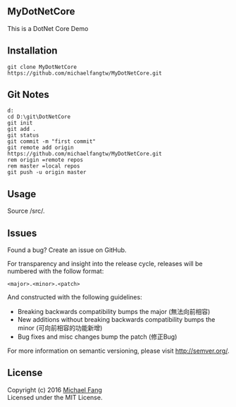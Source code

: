 
MyDotNetCore
-----
This is a DotNet Core Demo<br>

Installation
------------
```
git clone MyDotNetCore https://github.com/michaelfangtw/MyDotNetCore.git
```

Git Notes
------------
```
d:
cd D:\git\DotNetCore
git init
git add .
git status
git commit -m "first commit"
git remote add origin https://github.com/michaelfangtw/MyDotNetCore.git
rem origin =remote repos
rem master =local repos
git push -u origin master
```

Usage
------------
Source /src/*.*

Issues
-------
Found a bug? Create an issue on GitHub.


For transparency and insight into the release cycle, releases will be numbered with the follow format:

`<major>.<minor>.<patch>`

And constructed with the following guidelines:

* Breaking backwards compatibility bumps the major (無法向前相容)
* New additions without breaking backwards compatibility bumps the minor (可向前相容的功能新增)
* Bug fixes and misc changes bump the patch (修正Bug)

For more information on semantic versioning, please visit http://semver.org/.

License
-------

Copyright (c) 2016 [Michael Fang](http://funtech.tw)  
Licensed under the MIT License.












